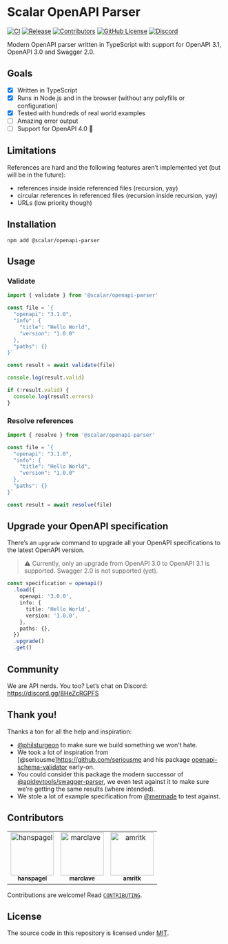 # Scalar OpenAPI Parser

[![CI](https://github.com/scalar/openapi-parser/actions/workflows/ci.yml/badge.svg)](https://github.com/scalar/openapi-parser/actions/workflows/ci.yml)
[![Release](https://github.com/scalar/openapi-parser/actions/workflows/release.yml/badge.svg)](https://github.com/scalar/openapi-parser/actions/workflows/release.yml)
[![Contributors](https://img.shields.io/github/contributors/scalar/openapi-parser)](https://github.com/scalar/openapi-parser/graphs/contributors)
[![GitHub License](https://img.shields.io/github/license/scalar/openapi-parser)](https://github.com/scalar/openapi-parser/blob/main/LICENSE)
[![Discord](https://img.shields.io/discord/1135330207960678410?style=flat&color=5865F2)](https://discord.gg/8HeZcRGPFS)

Modern OpenAPI parser written in TypeScript with support for OpenAPI 3.1, OpenAPI 3.0 and Swagger 2.0.

## Goals

- [x] Written in TypeScript
- [x] Runs in Node.js and in the browser (without any polyfills or configuration)
- [x] Tested with hundreds of real world examples
- [ ] Amazing error output
- [ ] Support for OpenAPI 4.0 👀

## Limitations

References are hard and the following features aren’t implemented yet (but will be in the future):

- references inside inside referenced files (recursion, yay)
- circular references in referenced files (recursion inside recursion, yay)
- URLs (low priority though)

## Installation

```
npm add @scalar/openapi-parser
```

## Usage

### Validate

```ts
import { validate } from '@scalar/openapi-parser'

const file = `{
  "openapi": "3.1.0",
  "info": {
    "title": "Hello World",
    "version": "1.0.0"
  },
  "paths": {}
}`

const result = await validate(file)

console.log(result.valid)

if (!result.valid) {
  console.log(result.errors)
}
```

### Resolve references

```ts
import { resolve } from '@scalar/openapi-parser'

const file = `{
  "openapi": "3.1.0",
  "info": {
    "title": "Hello World",
    "version": "1.0.0"
  },
  "paths": {}
}`

const result = await resolve(file)
```

## Upgrade your OpenAPI specification

There’s an `upgrade` command to upgrade all your OpenAPI specifications to the latest OpenAPI version.

> ⚠️ Currently, only an upgrade from OpenAPI 3.0 to OpenAPI 3.1 is supported. Swagger 2.0 is not supported (yet).

```ts
const specification = openapi()
  .load({
    openapi: '3.0.0',
    info: {
      title: 'Hello World',
      version: '1.0.0',
    },
    paths: {},
  })
  .upgrade()
  .get()
```

## Community

We are API nerds. You too? Let’s chat on Discord: <https://discord.gg/8HeZcRGPFS>

## Thank you!

Thanks a ton for all the help and inspiration:

- [@philsturgeon](https://github.com/philsturgeon) to make sure we build something we won’t hate.
- We took a lot of inspiration from [@seriousme]https://github.com/seriousme and his package [openapi-schema-validator](https://github.com/seriousme/openapi-schema-validator) early-on.
- You could consider this package the modern successor of [@apidevtools/swagger-parser](https://github.com/APIDevTools/swagger-parser), we even test against it to make sure we’re getting the same results (where intended).
- We stole a lot of example specification from [@mermade](https://github.com/mermade) to test against.

## Contributors

<!-- readme: collaborators,contributors -start -->
<table>
<tr>
    <td align="center">
        <a href="https://github.com/hanspagel">
            <img src="https://avatars.githubusercontent.com/u/1577992?v=4" width="100;" alt="hanspagel"/>
            <br />
            <sub><b>hanspagel</b></sub>
        </a>
    </td>
    <td align="center">
        <a href="https://github.com/marclave">
            <img src="https://avatars.githubusercontent.com/u/6176314?v=4" width="100;" alt="marclave"/>
            <br />
            <sub><b>marclave</b></sub>
        </a>
    </td>
    <td align="center">
        <a href="https://github.com/amritk">
            <img src="https://avatars.githubusercontent.com/u/2039539?v=4" width="100;" alt="amritk"/>
            <br />
            <sub><b>amritk</b></sub>
        </a>
    </td></tr>
</table>
<!-- readme: collaborators,contributors -end -->

Contributions are welcome! Read [`CONTRIBUTING`](https://github.com/scalar/openapi-parser/blob/main/CONTRIBUTING).

## License

The source code in this repository is licensed under [MIT](https://github.com/scalar/openapi-parser/blob/main/LICENSE).
